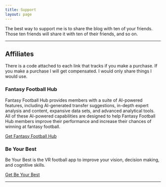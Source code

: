 ```yaml
---
title: Support
layout: page
---
```


The best way to support me is to share the blog with ten of your friends. Those ten friends will share it with ten of their friends, and so on.

---

## Affiliates 

There is a code attached to each link that tracks if you make a purchase. If you make a purchase I will get compensated. I would only share things I would use.

### Fantasy Football Hub

Fantasy Football Hub provides members with a suite of AI-powered features, including AI-generated transfer suggestions, in-depth expert analysis and content, expansive data sets, and advanced analytical tools. All of these AI-powered capabilities are designed to help Fantasy Football Hub members improve their performance and increase their chances of winning at fantasy football.
 
[Get Fantasy Football Hub](https://fantasyfootballhub.co.uk/join?via=tacticsjournal)

### Be Your Best 

Be Your Best is the VR football app to improve your vision, decision making, and cognitive skills. 

[Get Be Your Best](https://www.portal.beyourbest.com/?via=tacticsjournal)

---
